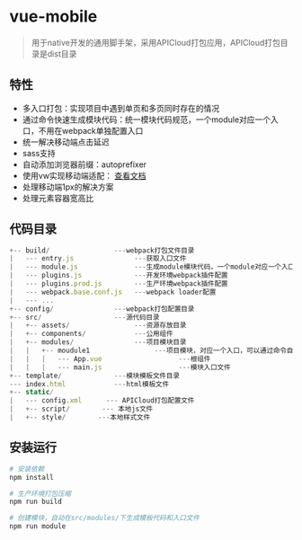 # vue-mobile

> 用于native开发的通用脚手架，采用APICloud打包应用，APICloud打包目录是dist目录

## 特性

- 多入口打包：实现项目中遇到单页和多页同时存在的情况
- 通过命令快速生成模块代码：统一模块代码规范，一个module对应一个入口，不用在webpack单独配置入口
- 统一解决移动端点击延迟
- sass支持
- 自动添加浏览器前缀：autoprefixer
- 使用vw实现移动端适配： [查看文档](https://github.com/GavinZhuLei/vue-mobile/blob/v1.1/doc/vw.md)
- 处理移动端1px的解决方案
- 处理元素容器宽高比

## 代码目录

```js
+-- build/                ---webpack打包文件目录
|   --- entry.js               ---获取入口文件
|   --- module.js              ---生成module模块代码，一个module对应一个入口
|   --- plugins.js             ---开发环境webpack插件配置
|   --- plugins.prod.js        ---生产环境webpack插件配置
|   --- webpack.base.conf.js   ---webpack loader配置
|   --- ...
+-- config/               ---webpack打包配置目录
+-- src/                  ---源代码目录
|   +-- assets/                ---资源存放目录
|   +-- components/            ---公用组件
|   +-- modules/               ---项目模块目录
|   |   +-- moudule1                ---项目模块，对应一个入口，可以通过命令自动创建
|   |   |   --- App.vue                   ---根组件
|   |   |   --- main.js                   ---模块入口文件
+-- template/             ---模块模板文件目录
--- index.html            ---html模板文件
+-- static/
|   --- config.xml      --- APICloud打包配置文件
|   +-- script/        --- 本地js文件
|   +-- style/        ---本地样式文件
```

## 安装运行

``` bash
# 安装依赖
npm install

# 生产环境打包压缩
npm run build

# 创建模块，自动在src/modules/下生成模板代码和入口文件
npm run module
```
